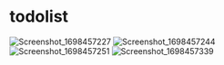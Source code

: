 # todolist

![Screenshot_1698457227](https://github.com/aldi047/Flutter-Todo-List-/assets/54885340/bdf170a2-3cc3-42a5-89b9-931c8b3dc1ae)
![Screenshot_1698457244](https://github.com/aldi047/Flutter-Todo-List-/assets/54885340/ebd730a5-96da-446b-8df0-9339a51fdf0e)
![Screenshot_1698457251](https://github.com/aldi047/Flutter-Todo-List-/assets/54885340/11637104-3a43-4a72-b507-aa5f196ec483)
![Screenshot_1698457339](https://github.com/aldi047/Flutter-Todo-List-/assets/54885340/fb9b68d2-90cd-4f8f-94d1-5f9d8dce3333)

